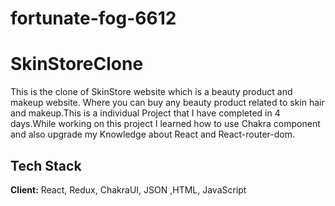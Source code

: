 # fortunate-fog-6612

# SkinStoreClone

This is the clone of SkinStore website which is a beauty product and makeup website.
Where you can buy any beauty product related to skin hair and makeup.This is a individual Project that I have completed in 4 days.While working on this project I learned how to use Chakra component and also upgrade my Knowledge about React and React-router-dom.


## Tech Stack

**Client:** React, Redux, ChakraUI, JSON ,HTML, JavaScript



